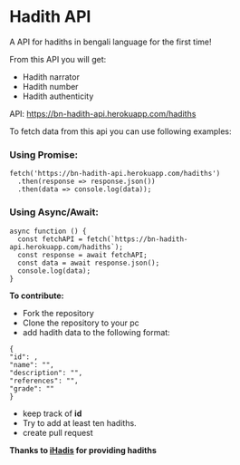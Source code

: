 # Hadith API

A API for hadiths in bengali language for the first time!

From this API you will get:

- Hadith narrator
- Hadith number
- Hadith authenticity

API: https://bn-hadith-api.herokuapp.com/hadiths

To fetch data from this api you can use following examples:

### Using Promise:

```
fetch('https://bn-hadith-api.herokuapp.com/hadiths')
  .then(response => response.json())
  .then(data => console.log(data));
```

### Using Async/Await:

```
async function () {
  const fetchAPI = fetch(`https://bn-hadith-api.herokuapp.com/hadiths`);
  const response = await fetchAPI;
  const data = await response.json();
  console.log(data);
}
```

**To contribute:**

- Fork the repository
- Clone the repository to your pc
- add hadith data to the following format:

```
{
"id": ,
"name": "",
"description": "",
"references": "",
"grade": ""
}

```

- keep track of **id**
- Try to add at least ten hadiths.
- create pull request

**Thanks to [iHadis](http://ihadis.com/) for providing hadiths**

